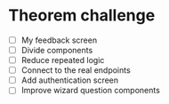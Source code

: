 # Theorem challenge

- [ ] My feedback screen
- [ ] Divide components
- [ ] Reduce repeated logic
- [ ] Connect to the real endpoints
- [ ] Add authentication screen
- [ ] Improve wizard question components
